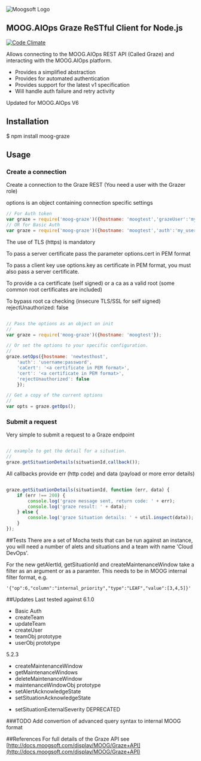 ![Moogsoft Logo](https://www.moogsoft.com/wp-content/uploads/2017/02/moog-logo.png)

## MOOG.AIOps Graze ReSTful Client for Node.js


[![Code Climate](https://codeclimate.com/github/Moogsoft/moog-graze/badges/gpa.svg)](https://codeclimate.com/github/Moogsoft/moog-graze)


Allows connecting to the MOOG.AIOps REST API (Called Graze) and interacting with the MOOG.AIOps platform.

- Provides a simplified abstraction
- Provides for automated authentication
- Provides support for the latest v1 specification
- Will handle auth failure and retry activity

Updated for MOOG.AIOps V6

## Installation

$ npm install moog-graze

## Usage

### Create a connection

 Create a connection to the Graze REST (You need a user with the Grazer role)

 options is an object containing connection specific settings

```javascript
// For Auth token
var graze = require('moog-graze')({hostname: 'moogtest','grazeUser':'my_user', 'grazePass':'my_password'});
// OR for Basic Auth
var graze = require('moog-graze')({hostname: 'moogtest','auth':'my_user:my_password'});

```

 The use of TLS (https) is mandatory

 To pass a server certificate pass the parameter options.cert in PEM format

 To pass a client key use options.key as certificate in PEM format, you must also pass a server certificate.

 To provide a ca certificate (self signed) or a ca as a valid root (some common root certificates are included)

 To bypass root ca checking (insecure TLS/SSL for self signed)
 rejectUnauthorized: false

````javascript

// Pass the options as an object on init
//
var graze = require('moog-graze')({hostname: 'moogtest'});

// Or set the options to your specific configuration.
//
graze.setOps({hostname: 'newtesthost',
    'auth': 'username:password',
    'caCert': '<a certificate in PEM format>',
    'cert': '<a certificate in PEM format>',
    'rejectUnauthorized': false
    });

// Get a copy of the current options 
//
var opts = graze.getOps();

````

### Submit a request

 Very simple to submit a request to a Graze endpoint

```javascript

// example to get the detail for a situation.
//
graze.getSituationDetails(situationId,callback());

```

 All callbacks provide err (http code) and data (payload or more error details)

```javascript

graze.getSituationDetails(situationId, function (err, data) {
    if (err !== 200) {
        console.log('graze message sent, return code: ' + err);
        console.log('graze result: ' + data);
    } else {
        console.log('graze Situation details: ' + util.inspect(data));
    }
});

```
##Tests
 There are a set of Mocha tests that can be run against an instance, you will need a number of alets
 and situations and a team with name 'Cloud DevOps'.
 
 For the new getAlertId, getSituationId and createMaintenanceWindow take a filter as an argument or as a paramter.
 This needs to be in MOOG internal filter format, e.g.
 
 ```
 '{"op":6,"column":"internal_priority","type":"LEAF","value":[3,4,5]}'
 ```
 ##Updates
 Last tested against 6.1.0
 + Basic Auth
 + createTeam
 + updateTeam
 + createUser
 + teamObj prototype
 + userObj prototype
 
 5.2.3
 + createMaintenanceWindow
 + getMaintenanceWindows
 + deleteMaintenanceWindow
 + maintenanceWindowObj prototype
 + setAlertAcknowledgeState
 + setSituationAcknowledgeState
 - setSituationExternalSeverity DEPRECATED

###TODO
 Add convertion of advanced query syntax to internal MOOG format
 
##References 
 For full details of the Graze API see [http://docs.moogsoft.com/display/MOOG/Graze+API](http://docs.moogsoft.com/display/MOOG/Graze+API)